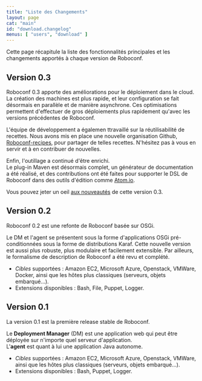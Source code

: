 ```yaml
---
title: "Liste des Changements"
layout: page
cat: "main"
id: "download.changelog"
menus: [ "users", "download" ]
---
```


Cette page récapitule la liste des fonctionnalités principales et les changements apportés
à chaque version de Roboconf.


## Version 0.3

Roboconf 0.3 apporte des améliorations pour le déploiement dans le cloud.  
La création des machines est plus rapide, et leur configuration se fait désormais
en parallèle et de manière asynchrone. Ces optimisations permettent d'effectuer de
gros déploiements plus rapidement qu'avec les versions précédentes de Roboconf.

L'équipe de développement a égalemen ttravaillé sur la réutilisabilité de recettes.
Nous avons mis en place une nouvelle organisation Github, [Roboconf-recipes](https://github.com/roboconf-recipes), 
pour partager de telles recettes. N'hésitez pas à vous en servir et à en contribuer de nouvelles.

Enfin, l'outillage a continué d'être enrichi.  
Le plug-in Maven est désormais complet, un générateur de documentation a été réalisé,
et des contributions ont été faites pour supporter le DSL de Roboconf dans des outils d'édition
comme [Atom.io](https://atom.io/).

Vous pouvez jeter un oeil [aux nouveautés](nouveautes/nouveautes-principales-0.3.html) de cette version 0.3.


## Version 0.2

Roboconf 0.2 est une refonte de Roboconf basée sur OSGi.

Le DM et l'agent se présentent sous la forme d'applications OSGi pré-conditionnées sous la forme
de distributions Karaf. Cette nouvelle version est aussi plus robuste, plus modulaire et facilement extensible.
Par ailleurs, le formalisme de description de Roboconf a été revu et complété.

* *Cibles* supportées : Amazon EC2, Microsoft Azure, Openstack, VMWare, Docker, ainsi que les hôtes plus classiques (serveurs, objets embarqué...).
* Extensions disponibles : Bash, File, Puppet, Logger.


## Version 0.1

La version 0.1 est la première release stable de Roboconf.  

Le **Deployment Manager** (DM) est une application web qui peut être déployée
sur n'importe quel serveur d'application.  
L'**agent** est quant à lui une application Java autonome.

* *Cibles* supportées : Amazon EC2, Microsoft Azure, Openstack, VMWare, ainsi que les hôtes plus classiques (serveurs, objets embarqué...).
* Extensions disponibles : Bash, Puppet, Logger.
